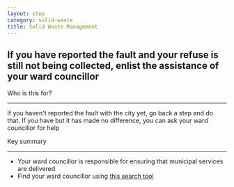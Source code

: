 ```yaml
---
layout: step
category: solid-waste
title: Solid Waste Management
---
```

<h2 class="step-title">
  <i class="fa fa-fw fa-question-circle" aria-hidden="true"></i> If you have reported the fault and your refuse is still not being collected, enlist the assistance of your ward councillor
</h2>

<div class="row flex">
  <div class="col-md-6">
    <div class="intro">
      <div class="header"><i class="fa fa-fw fa-users" aria-hidden="true"></i> Who is this for?</div>
      <hr>
      <p>If you haven't reported the fault with the city yet, go back a step and do that. If you have but it has made no difference, you can ask your ward councillor for help</p>
    </div>
  </div>
  <div class="col-md-6">
    <div class="summary">
      <div class="header"><i class="fa fa-fw fa-exclamation-circle" aria-hidden="true"></i> Key summary</div>
      <hr>
      <ul class="fa-ul">
        <li><i class="fa-li fa fa-gavel"></i>Your ward councillor is responsible for ensuring that municipal services are delivered</li>
        <li><i class="fa-li fa fa-search"></i>Find your ward councillor using <a href="https://nearby.code4sa.org/councillor/">this search tool</a></li>
      </ul>
    </div>
  </div>
</div>
